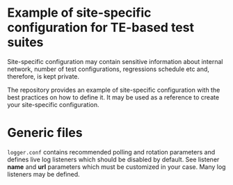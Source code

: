 Example of site-specific configuration for TE-based test suites
===============================================================

Site-specific configuration may contain sensitive information about
internal network, number of test configurations, regressions schedule
etc and, therefore, is kept private.

The repository provides an example of site-specific configuration with
the best practices on how to define it. It may be used as a reference to
create your site-specific configuration.


# Generic files

``logger.conf`` contains recommended polling and rotation parameters and
defines live log listeners which should be disabled by default. See
listener **name** and **url** parameters which must be customized in
your case. Many log listeners may be defined.
